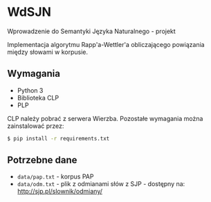 # WdSJN
Wprowadzenie do Semantyki Języka Naturalnego - projekt

Implementacja algorytmu Rapp'a-Wettler'a obliczającego powiązania między słowami w korpusie.

## Wymagania

* Python 3
* Biblioteka CLP
* PLP

CLP należy pobrać z serwera Wierzba. Pozostałe wymagania można zainstalować przez:

```bash
$ pip install -r requirements.txt
```

## Potrzebne dane
* `data/pap.txt` - korpus PAP
* `data/odm.txt` - plik z odmianami słów z SJP - dostępny na: http://sjp.pl/slownik/odmiany/
